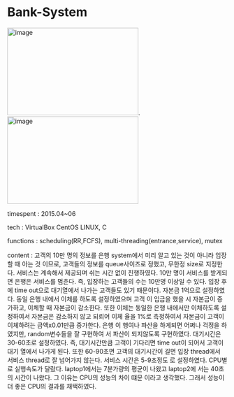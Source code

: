 # Bank-System

<img width="300" height="200" alt="image" src="https://user-images.githubusercontent.com/26247241/190343124-a1b24a6d-3515-454b-bb59-daa6e697e661.png">. <img width="300" height="200" alt="image" src="https://user-images.githubusercontent.com/26247241/190343174-0723632a-96a3-40b6-8a13-b67b2efd4fe0.png">


timespent : 2015.04~06

tech : VirtualBox CentOS LINUX, C

functions : scheduling(RR,FCFS), multi-threading(entrance,service), mutex
 
content : 고객의 10만 명의 정보를 은행 system에서 미리 알고 있는 것이 아니라 입장할 때 아는 것 이므로, 고객들의 정보를 queue사이즈로 정했고, 무한정 size로 지정한 다. 서비스는 계속해서 제공되며 쉬는 시간 없이 진행하였다. 10만 명이 서비스를 받게되면 은행은 서비스를 멈춘다. 즉, 입장하는 고객들의 수는 10만명 이상일 수 있다. 입장 후 에 time out으로 대기열에서 나가는 고객들도 있기 때문이다.
자본금 1억으로 설정하였다. 동일 은행 내에서 이체를 하도록 설정하였으며 고객 이 입금을 했을 시 자본금이 증가하고, 이체할 때 자본금이 감소한다. 또한 이체는 동일한 은행 내에서만 이체하도록 설정하여서 자본금은 감소하지 않고 되뢰어 이체 율을 1%로 측정하여서 자본금이 고객이 이체하려는 금액x0.01만큼 증가한다. 은행 이 행여나 파산을 하게되면 어쩌나 걱정을 하였지만, random변수들을 잘 구현하여 서 파산이 되지않도록 구현하였다. 대기시간은 30-60초로 설정하였다. 즉, 대기시간만큼 고객이 기다리면 time out이 되어서 고객이 대기 열에서 나가게 된다. 또한 60-90초면 고객의 대기시간이 길면 입장 thread에서 서비스 thread로 잘 넘어가지 않는다. 서비스 시간은 5-9초정도 로 설정하였다. CPU별로 실행속도가 달랐다. laptop1에서는 7분가량의 평균이 나왔고 laptop2에 서는 40초의 시간이 나왔다. 그 이유는 CPU의 성능의 차이 떄문 이라고 생각했다. 그래서 성능이 더 좋은 CPU의 결과를 채택하였다.
